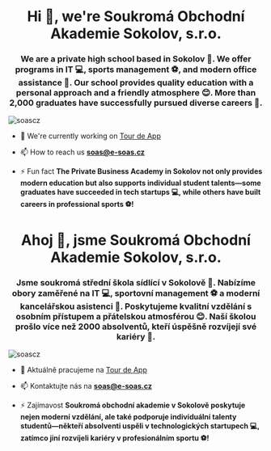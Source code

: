 <h1 align="center">Hi 👋, we're Soukromá Obchodní Akademie Sokolov, s.r.o.</h1>
<h3 align="center">We are a private high school based in Sokolov 🏫. We offer programs in IT 💻, sports management ⚽, and modern office assistance 📝. Our school provides quality education with a personal approach and a friendly atmosphere 😊. More than 2,000 graduates have successfully pursued diverse careers 🌟.</h3>

<p align="left"> <img src="https://komarev.com/ghpvc/?username=soascz&label=Profile%20views&color=0e75b6&style=flat" alt="soascz" /> </p>

- 🔭 We're currently working on [Tour de App](https://tourde.app/)

- 📫 How to reach us **soas@e-soas.cz**

- ⚡ Fun fact **The Private Business Academy in Sokolov not only provides modern education but also supports individual student talents—some graduates have succeeded in tech startups 💻, while others have built careers in professional sports ⚽!**



<h1 align="center">Ahoj 👋, jsme Soukromá Obchodní Akademie Sokolov, s.r.o.</h1>
<h3 align="center">Jsme soukromá střední škola sídlící v Sokolově 🏫. Nabízíme obory zaměřené na IT 💻, sportovní management ⚽ a moderní kancelářskou asistenci 📝. Poskytujeme kvalitní vzdělání s osobním přístupem a přátelskou atmosférou 😊. Naší školou prošlo více než 2000 absolventů, kteří úspěšně rozvíjejí své kariéry 🌟.</h3>

<p align="left"> <img src="https://komarev.com/ghpvc/?username=soascz&label=Profilové%20zobrazení&color=0e75b6&style=flat" alt="soascz" /> </p>

- 🔭 Aktuálně pracujeme na [Tour de App](https://tourde.app/)

- 📫 Kontaktujte nás na **soas@e-soas.cz**

- ⚡ Zajímavost **Soukromá obchodní akademie v Sokolově poskytuje nejen moderní vzdělání, ale také podporuje individuální talenty studentů—někteří absolventi uspěli v technologických startupech 💻, zatímco jiní rozvíjeli kariéry v profesionálním sportu ⚽!**
